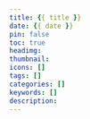 ```yaml
---
title: {{ title }}
date: {{ date }}
pin: false
toc: true
headimg:
thumbnail:
icons: []
tags: []
categories: []
keywords: []
description:
---
```

